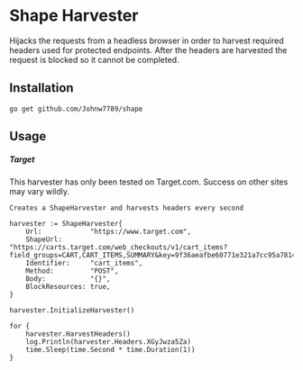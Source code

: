 # Shape Harvester
Hijacks the requests from a headless browser in order to harvest required headers used for protected endpoints. After the headers are harvested the request is blocked so it cannot be completed.

## Installation
``go get github.com/Johnw7789/shape``

## Usage
##### Target
This harvester has only been tested on Target.com. Success on other sites may vary wildly.

```Creates a ShapeHarvester and harvests headers every second```

```
harvester := ShapeHarvester{
	Url:            "https://www.target.com",
	ShapeUrl:       "https://carts.target.com/web_checkouts/v1/cart_items?field_groups=CART,CART_ITEMS,SUMMARY&key=9f36aeafbe60771e321a7cc95a78140772ab3e96",
	Identifier:     "cart_items",
	Method:         "POST",
	Body:           "{}",
	BlockResources: true,
}

harvester.InitializeHarvester()

for {
	harvester.HarvestHeaders()
	log.Println(harvester.Headers.XGyJwza5Za)
	time.Sleep(time.Second * time.Duration(1))
}
```
